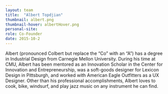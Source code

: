 ```yaml
---
layout: team
title:  "Albert Topdjian"
thumbnail: albert.png
thumbnail-hover: albertHover.png
personal-site:
role: Co-Founder
date: 2015-10-2
---
```


Albert (pronounced Colbert but replace the “Co” with an “A”) has a degree in Industrial Design from Carnegie Mellon University. During his time at CMU, Albert has been mentored as an Innovation Scholar in the Center for Innovation and Entrepreneurship, was a soft-goods designer for Lexicon Design in Pittsburgh, and worked with American Eagle Outfitters as a UX Designer. Other than his professional accomplishments, Albert loves to cook, bike, windsurf, and play jazz music on any instrument he can find.